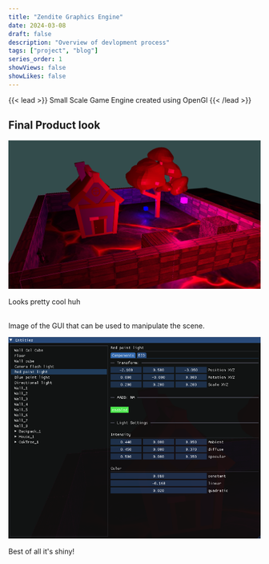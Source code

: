 ```yaml
---
title: "Zendite Graphics Engine"
date: 2024-03-08
draft: false
description: "Overview of devlopment process"
tags: ["project", "blog"]
series_order: 1
showViews: false
showLikes: false
---
```


{{< lead >}}
Small Scale Game Engine created using OpenGl
{{< /lead >}}

## Final Product look

![virtual environment img](Featured.png)

Looks pretty cool huh <br><br>

Image of the GUI that can be used to manipulate the scene.

![menu img](MenuIMG.png)


Best of all it's shiny!


